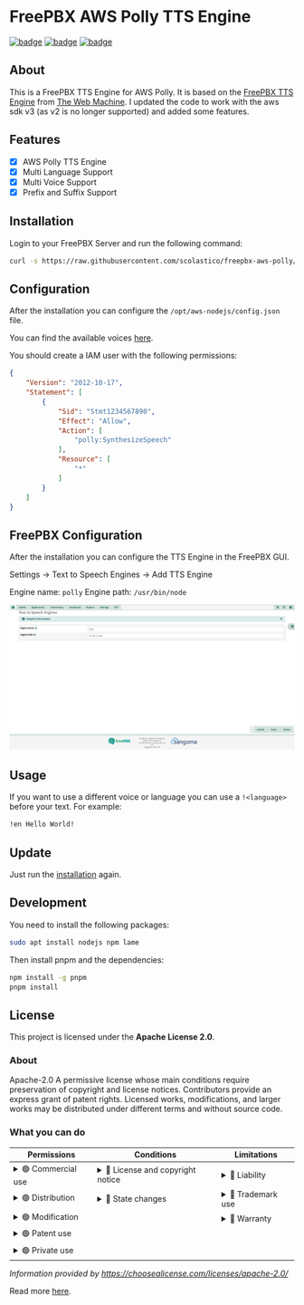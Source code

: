 # FreePBX AWS Polly TTS Engine
[![badge](https://img.shields.io/badge/license-Apache--2.0-orange)](https://github.com/scolastico/freepbx-aws-polly/blob/main/LICENSE)
[![badge](https://img.shields.io/github/languages/code-size/scolastico/freepbx-aws-polly)](https://github.com/scolastico/freepbx-aws-polly/graphs/contributors)
[![badge](https://img.shields.io/github/issues/scolastico/freepbx-aws-polly)](https://github.com/scolastico/freepbx-aws-polly/issues)

## About
This is a FreePBX TTS Engine for AWS Polly. It is based on the [FreePBX TTS Engine](https://www.thewebmachine.net/wiki/freepbx-general/installing-aws-polly-tts-better-picotts-alternative) from [The Web Machine](https://www.thewebmachine.net/).
I updated the code to work with the aws sdk v3 (as v2 is no longer supported) and added some features.

## Features
- [x] AWS Polly TTS Engine
- [x] Multi Language Support
- [x] Multi Voice Support
- [x] Prefix and Suffix Support

## Installation
Login to your FreePBX Server and run the following command:
```bash
curl -s https://raw.githubusercontent.com/scolastico/freepbx-aws-polly/main/install.sh | bash
```

## Configuration
After the installation you can configure the `/opt/aws-nodejs/config.json` file.

You can find the available voices [here](https://docs.aws.amazon.com/polly/latest/dg/voicelist.html).

You should create a IAM user with the following permissions:
```json
{
    "Version": "2012-10-17",
    "Statement": [
        {
            "Sid": "Stmt1234567890",
            "Effect": "Allow",
            "Action": [
                "polly:SynthesizeSpeech"
            ],
            "Resource": [
                "*"
            ]
        }
    ]
}
```

## FreePBX Configuration
After the installation you can configure the TTS Engine in the FreePBX GUI.

Settings -> Text to Speech Engines -> Add TTS Engine

Engine name: `polly`
Engine path: `/usr/bin/node`

![Installation Image](.github/assets/tts-config.png)

## Usage
If you want to use a different voice or language you can use a `!<language>`
before your text. For example:
```bash
!en Hello World!
```

## Update
Just run the [installation](#installation) again.

## Development
You need to install the following packages:
```bash
sudo apt install nodejs npm lame
```

Then install pnpm and the dependencies:
```bash
npm install -g pnpm
pnpm install
```

## License
This project is licensed under the **Apache License 2.0**.

### About
Apache-2.0
A permissive license whose main conditions require preservation of copyright and license notices. Contributors provide an express grant of patent rights. Licensed works, modifications, and larger works may be distributed under different terms and without source code.

### What you can do
| Permissions                                                                                                                       | Conditions                                                                                                                                                   | Limitations                                                                                                                                                                                                                      |
|-----------------------------------------------------------------------------------------------------------------------------------|--------------------------------------------------------------------------------------------------------------------------------------------------------------|----------------------------------------------------------------------------------------------------------------------------------------------------------------------------------------------------------------------------------|
| <details><summary>🟢 Commercial use</summary>The licensed material and derivatives may be used for commercial purposes.</details> | <details><summary>🔵 License and copyright notice</summary>A copy of the license and copyright notice must be included with the licensed material.</details> | <details><summary>🔴 Liability</summary>This license includes a limitation of liability.</details>                                                                                                                               |
| <details><summary>🟢 Distribution</summary>The licensed material may be distributed.</details>                                    | <details><summary>🔵 State changes</summary>Changes made to the licensed material must be documented.</details>                                              | <details><summary>🔴 Trademark use</summary>This license explicitly states that it does NOT grant trademark rights, even though licenses without such a statement probably do not grant any implicit trademark rights.</details> |
| <details><summary>🟢 Modification</summary>The licensed material may be modified.</details>                                       |                                                                                                                                                              | <details><summary>🔴 Warranty</summary>This license explicitly states that it does NOT provide any warranty.</details>                                                                                                           |
| <details><summary>🟢 Patent use</summary>This license provides an express grant of patent rights from contributors.</details>     |                                                                                                                                                              |                                                                                                                                                                                                                                  |
| <details><summary>🟢 Private use</summary>The licensed material may be used and modified in private.</details>                    |                                                                                                                                                              |                                                                                                                                                                                                                                  |
*Information provided by https://choosealicense.com/licenses/apache-2.0/*

Read more [here](https://github.com/{user_name}/{repo_name}/blob/main/LICENSE).
